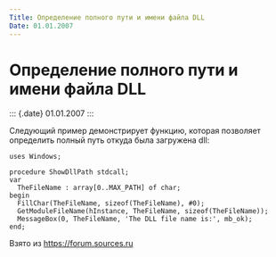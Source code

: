 ```yaml
---
Title: Определение полного пути и имени файла DLL
Date: 01.01.2007
---
```



Определение полного пути и имени файла DLL
==========================================

::: {.date}
01.01.2007
:::

Следующий пример демонстрирует функцию, которая позволяет определить
полный путь откуда была загружена dll:

    uses Windows;
     
    procedure ShowDllPath stdcall;
    var
      TheFileName : array[0..MAX_PATH] of char;
    begin
      FillChar(TheFileName, sizeof(TheFileName), #0);
      GetModuleFileName(hInstance, TheFileName, sizeof(TheFileName));
      MessageBox(0, TheFileName, 'The DLL file name is:', mb_ok);
    end;

Взято из <https://forum.sources.ru>
